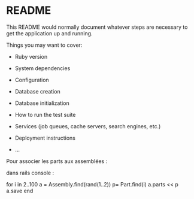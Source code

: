 # README

This README would normally document whatever steps are necessary to get the
application up and running.

Things you may want to cover:

* Ruby version

* System dependencies

* Configuration

* Database creation

* Database initialization

* How to run the test suite

* Services (job queues, cache servers, search engines, etc.)

* Deployment instructions

* ...


Pour associer les parts aux assemblées :

dans rails console :

for i in 2..100
	a = Assembly.find(rand(1..2))
	p= Part.find(i)
	a.parts << p
	a.save
end

 

